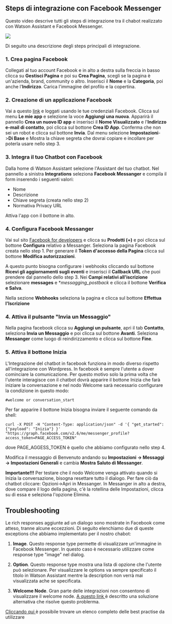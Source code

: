 ## Steps di integrazione con Facebook Messenger

 Questo video descrive tutti gli steps di integrazione tra il chabot realizzato con Watson Assistant e Facebook Messenger.
 
 [![](http://img.youtube.com/vi/8o-FFU5sYNM/0.jpg)](http://www.youtube.com/watch?v=8o-FFU5sYNM "")

 Di seguito una descrizione degli steps principali di integrazione.
 
### 1. Crea pagina Facebook

Collegati al tuo account Facebook e in alto a destra sulla freccia in basso clicca su **Gestisci Pagina** e poi su **Crea Pagina**, scegli se la pagina è un'azienda, brand, community o altro. Inserisci il **Nome** e la **Categoria**, poi anche l'**Indirizzo**. Carica l'immagine del profilo e la copertina.

### 2. Creazione di un applicazione Facebook

Vai a questo [link](http://developers.facebook.com) e loggati usando le tue credenziali Facebook. Clicca sul menu **Le mie app** e selezione la voce **Aggiungi una nuova**. Apparirà il pannello **Crea un nuovo ID app** e inserisci il **Nome Visualizzato** e l'**Indirizzo e-mail di contatto**, poi clicca sul bottone **Crea ID App**. Conferma che non sei un robot e clicca sul bottone **Invia**. Dal menu selezione **Impostazioni**->**Di Base** e Mostra la chiave segreta che dovrai copiare e incollare per poterla usare nello step 3.

### 3. Integra il tuo Chatbot con Facebook

Dalla home di Watson Assistant selezione l'Assistant del tuo chatbot. Nel pannello a sinistra **Integrations** seleziona **Facebook Messanger** e compila il form inserendo i seguenti valori:
- Nome
- Descrizione
- Chiave segreta (creata nello step 2)
- Normativa Privacy URL

Attiva l'app con il bottone in alto.

### 4. Configura Facebook Messanger

Vai sul sito [Facebook for developers](http://developers.facebook.com) e clicca su **Prodotti (+)** e poi clicca sul bottone **Configura** relativo a Messanger. Seleziona la pagina Facebook creata nello step 1. Per generare il **Token d'accesso della Pagina** clicca sul bottone **Modifica autorizzazioni**.

A questo punto bisogna configurare i webhooks cliccando sul bottone **Ricevi gli aggiornamenti sugli eventi** e inserisci il **Callback URL** che puoi prendere dal pannello dello step 3. Nei **Campi relativi all'iscrizione** selezionare **messages** e **messagging_postback* e clicca il bottone **Verifica e Salva**.

Nella sezione **Webhooks** seleziona la pagina e clicca sul bottone **Effettua l'Iscrizione**

### 4. Attiva il pulsante "Invia un Messaggio"

Nella pagina facebook clicca su **Aggiungi un pulsante**, apri il tab **Contatto**, seleziona **Invia un Messaggio** e poi clicca sul bottone **Avanti**. Seleziona **Messanger** come luogo di reindirizzamento e clicca sul bottone **Fine**.

### 5. Attiva il bottone Inizia

L'Integrazione del chatbot in facebook funziona in modo diverso rispetto all'integrazione con Wordpress. In facebook è sempre l'utente a dover cominciare la comunicazione. Per questo motivo solo la prima volta che l'utente interagisce con il chatbot dovrà apparire il bottone Inizia che farà iniziare la conversazione e nel nodo Welcome sarà necessario configurare la condizione in questo modo:

```#welcome or conversation_start```

Per far apparire il bottone Inizia bisogna inviare il seguente comando da shell:

```
curl -X POST -H "Content-Type: application/json" -d '{ "get_started": {"payload": "Inizia"} }' "https://graph.facebook.com/v2.6/me/messenger_profile?access_token=PAGE_ACCESS_TOKEN"
```

dove PAGE_AGGESS_TOKEN è quello che abbiamo configurato nello step 4.

Modifica il messaggio di Benvenuto andando su **Impostazioni -> Messaggi -> Impostazioni Generali** e cambia **Mostra Saluto di Messanger**.

**Importante!!!** Per testare che il nodo Welcome venga attivato quando si Inizia la conversazione, bisogna resettare tutto il dialogo. Per fare ciò da chatbot cliccare: Opzioni->Apri in Messanger. In Messanger in alto a destra, dove compare il logo della pagina, c'è la rotellina delle Impostazioni, clicca su di essa e seleziona l'opzione Elimina.

## Troubleshooting

Le rich responses aggiunte ad un dialogo sono mostrate in Facebook come atteso, tranne alcune eccezzioni. Di seguito elenchiamo due di queste exceptions che abbiamo implementato per il nostro chabot:

1. **Image**. Questo response type permette di visualizzare un'immagine in Facebook Messenger. In questo caso è necessario utilizzare come response type "image" nel dialog.

2. **Option**. Questo response type mostra una lista di opzione che l'utente può selezionare. Per visualizzare le options va sempre  specificato il titolo in Watson Assistant mentre la description non verrà mai visualizzata ache se specificata.

3. **Welcome Node**. Gran parte delle integrazioni non consentono di visualizzare il welcome node. [A questo link ](https://cloud.ibm.com/docs/services/assistant?topic=assistant-dialog-start) è descritto una soluzione alternativa che risolve questo problerma.

[Cliccando qui ](https://cloud.ibm.com/docs/services/assistant?topic=assistant-deploy-facebook#deploy-facebook=) è possibile trovare un elenco completo delle best practise da utilizzare




